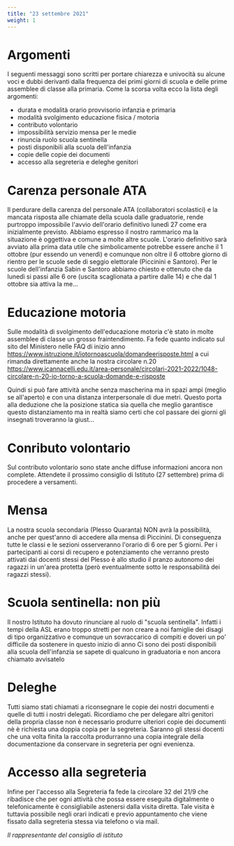 ```yaml
---
title: "23 settembre 2021"
weight: 1
---
```


# Argomenti
I seguenti messaggi sono scritti per portare chiarezza e univocità su alcune voci e dubbi derivanti dalla frequenza dei primi giorni di scuola e delle prime assemblee di classe alla primaria. Come la scorsa volta ecco la lista degli argomenti:
- durata e modalità orario provvisorio infanzia e primaria
- modalità svolgimento educazione fisica / motoria
- contributo volontario
- impossibilità servizio mensa per le medie
- rinuncia ruolo scuola sentinella
- posti disponibili alla scuola dell'infanzia
- copie delle copie dei documenti
- accesso alla segreteria e deleghe genitori

# Carenza personale ATA
Il perdurare della carenza del personale ATA (collaboratori scolastici) e la mancata risposta alle chiamate della scuola dalle graduatorie, rende purtroppo impossibile l'avvio dell'orario definitivo lunedì 27 come era inizialmente previsto. Abbiamo espresso il nostro rammarico ma la situazione è oggettiva e comune a molte altre scuole. L'orario definitivo sarà avviato alla prima data utile che simbolicamente potrebbe essere anche il 1 ottobre (pur essendo un venerdì) e comunque non oltre il 6 ottobre giorno di rientro per le scuole sede di seggio elettorale (Piccinini e Santoro). Per le scuole dell'infanzia Sabin e Santoro abbiamo chiesto e ottenuto che da lunedì si passi alle 6 ore (uscita scaglionata a partire dalle 14) e che dal 1 ottobre sia attiva la me…

# Educazione motoria
Sulle modalità di svolgimento dell'educazione motoria c'è stato in molte assemblee di classe un grosso fraintendimento. Fa fede quanto indicato sul sito del Ministero nelle FAQ di inizio anno https://www.istruzione.it/iotornoascuola/domandeerisposte.html a cui rimanda direttamente anche la nostra circolare n.20 https://www.icannacelli.edu.it/area-personale/circolari-2021-2022/1048-circolare-n-20-io-torno-a-scuola-domande-e-risposte

Quindi si può fare attività anche senza mascherina ma in spazi ampi (meglio se all'aperto) e con una distanza interpersonale di due metri. Questo porta alla deduzione che la posizione statica sia quella che meglio garantisce questo distanziamento ma in realtà siamo certi che col passare dei giorni gli insegnati troveranno la giust…

# Conributo volontario
Sul contributo volontario sono state anche diffuse informazioni ancora non complete. 
Attendete il prossimo consiglio di Istituto (27 settembre) prima di procedere a versamenti.

# Mensa
La nostra scuola secondaria (Plesso Quaranta) NON avrà la possibilità, anche per quest'anno di accedere alla mensa di Piccinini. Di conseguenza tutte le classi e le sezioni osserveranno l'orario di 6 ore per 5 giorni. Per i partecipanti ai corsi di recupero e potenziamento che verranno presto attivati dai docenti stessi del Plesso è allo studio il pranzo autonomo dei ragazzi in un'area protetta (però eventualmente sotto le responsabilità dei ragazzi stessi).

# Scuola sentinella: non più
Il nostro Istituto ha dovuto rinunciare al ruolo di "scuola sentinella". Infatti i tempi della ASL erano troppo stretti per non creare a noi famiglie dei disagi di tipo organizzativo e comunque un sovraccarico di compiti e doveri un po' difficile da sostenere in questo inizio di anno
Ci sono dei posti disponibili alla scuola dell'infanzia se sapete di qualcuno in graduatoria e non ancora chiamato avvisatelo

# Deleghe
Tutti siamo stati chiamati a riconsegnare le copie dei nostri documenti e quelle di tutti i nostri delegati. Ricordiamo che per delegare altri genitori della propria classe non è necessario produrre ulteriori copie dei documenti nè è richiesta una doppia copia per la segreteria. Saranno gli stessi docenti che una volta finita la raccolta produrranno una copia integrale della documentazione da conservare in segreteria per ogni evenienza.

# Accesso alla segreteria
Infine per l'accesso alla Segreteria fa fede la circolare 32 del 21/9 che ribadisce che per ogni attività che possa essere eseguita digitalmente o telefonicamente è consigliabile astenersi dalla visita diretta. Tale visita è tuttavia possibile negli orari indicati e previo appuntamento che viene fissato dalla segreteria stessa via telefono o via mail.

*Il rappresentante del consiglio di istituto*